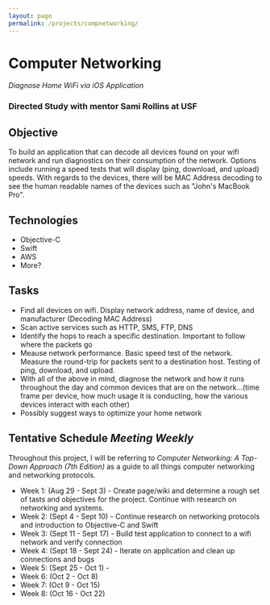```yaml
---
layout: page
permalink: /projects/compnetworking/
---
```


# Computer Networking
*Diagnose Home WiFi via iOS Application*

### Directed Study with mentor Sami Rollins at USF

## Objective
To build an application that can decode all devices found on your wifi network and run diagnostics on their consumption of the network. Options include running a speed tests that will display (ping, download, and upload) speeds. With regards to the devices, there will be MAC Address decoding to see the human readable names of the devices such as "John's MacBook Pro". 

## Technologies
* Objective-C
* Swift
* AWS
* More?

## Tasks
* Find all devices on wifi. Display network address, name of device, and manufacturer (Decoding MAC Address)
* Scan active services such as HTTP, SMS, FTP, DNS
* Identify the hops to reach a specific destination. Important to follow where the packets go
* Meause network performance. Basic speed test of the network. Measure the round-trip for packets sent to a destination host. Testing of ping, download, and upload. 
* With all of the above in mind, diagnose the network and how it runs throughout the day and common devices that are on the network...(time frame per device, how much usage it is conducting, how the various devices interact with each other)
* Possibly suggest ways to optimize your home network

## Tentative Schedule *Meeting Weekly*

Throughout this project, I will be referring to *Computer Networking: A Top-Down Approach (7th Edition)* as a guide to all things computer networking and networking protocols.

* Week 1: (Aug 29 - Sept 3) - Create page/wiki and determine a rough set of tasts and objectives for the project. Continue with research on networking and systems.
* Week 2: (Sept 4 - Sept 10) - Continue research on networking protocols and introduction to Objective-C and Swift
* Week 3: (Sept 11 - Sept 17) - Build test application to connect to a wifi network and verify connection
* Week 4: (Sept 18 - Sept 24) - Iterate on application and clean up connections and bugs
* Week 5: (Sept 25 - Oct 1) - 
* Week 6: (Oct 2 - Oct 8)
* Week 7: (Oct 9 - Oct 15)
* Week 8: (Oct 16 - Oct 22)
